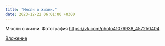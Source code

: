 ```yaml
---
title: "Мюсли о жизни."
date: 2023-12-22 06:01:00 +0300
---
```


Мюсли о жизни.
Фотография
https://vk.com/photo41076938_457250404

[Вложение](https://vk.com/photo41076938_457250404)

